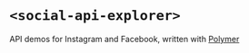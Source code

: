 # `<social-api-explorer>`

API demos for Instagram and Facebook, written with [Polymer](https://polymer-project.org)